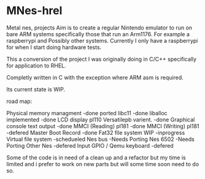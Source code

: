 # MNes-hrel


Metal nes, projects Aim is to create a regular Nintendo emulator to run on bare ARM systems specifically those that run an Arm1176.
For example a raspberrypi and Possibly other systems.  Currently I only have a raspberrypi for when I start doing hardware tests.

This a conversion of the project I was originally doing in C/C++ specifically for application to RHEL.

Completly written in C with the exception where ARM asm is required.

Its current state is WIP.

road map:

Physical memory managment  		-done
ported libc11		   		-done
liballoc implemented       		-done
LCD display pl110 Versatilepb varient.	-done
Graphical console text output		-done
MMCI (Reading) pl181			-done
MMCI (Writing) pl181			-defered
Master Boot Record 			-done
Fat32 file system WIP 			-inprogress
Virtual file system			-schedueled
Nes bus 				-Needs Porting
Nes 6502				-Needs Porting
Other Nes				-defered
Input GPIO / Qemu keyboard		-defered

Some of the code is in need of a clean up and a refactor but my time is limited and i prefer to work on new parts
but will some time soon need to do so.



